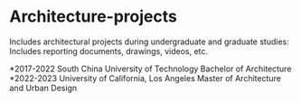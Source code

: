 # Architecture-projects
Includes architectural projects during undergraduate and graduate studies: 
Includes reporting documents, drawings, videos, etc. 

*2017-2022 South China University of Technology        Bachelor of Architecture 
*2022-2023 University of California, Los Angeles       Master of Architecture and Urban Design
